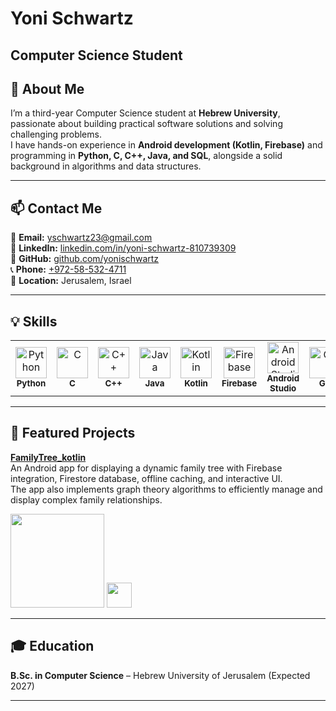 # Yoni Schwartz  
Computer Science Student 
---

## 👋 About Me  
I’m a third-year Computer Science student at **Hebrew University**, passionate about building practical software solutions and solving challenging problems.  
I have hands-on experience in **Android development (Kotlin, Firebase)** and programming in **Python, C, C++, Java, and SQL**, alongside a solid background in algorithms and data structures.  

---

## 📫 Contact Me  
📧 **Email:** [yschwartz23@gmail.com](mailto:yschwartz23@gmail.com)  
💼 **LinkedIn:** [linkedin.com/in/yoni-schwartz-810739309](https://www.linkedin.com/in/yoni-schwartz-810739309/)  
🐙 **GitHub:** [github.com/yonischwartz](https://github.com/yonischwartz)  
📞 **Phone:** [+972-58-532-4711](tel:+972585324711)  
📍 **Location:** Jerusalem, Israel  

---

## 💡 Skills

<table>
  <tr>
    <td align="center" width="90"><img src="https://cdn.jsdelivr.net/gh/devicons/devicon/icons/python/python-original.svg" width="50" height="50" alt="Python"/><br><sub><b>Python</b></sub></td>
    <td align="center" width="90"><img src="https://cdn.jsdelivr.net/gh/devicons/devicon/icons/c/c-original.svg" width="50" height="50" alt="C"/><br><sub><b>C</b></sub></td>
    <td align="center" width="90"><img src="https://cdn.jsdelivr.net/gh/devicons/devicon/icons/cplusplus/cplusplus-original.svg" width="50" height="50" alt="C++"/><br><sub><b>C++</b></sub></td>
    <td align="center" width="90"><img src="https://cdn.jsdelivr.net/gh/devicons/devicon/icons/java/java-original.svg" width="50" height="50" alt="Java"/><br><sub><b>Java</b></sub></td>
    <td align="center" width="90"><img src="https://cdn.jsdelivr.net/gh/devicons/devicon/icons/kotlin/kotlin-original.svg" width="50" height="50" alt="Kotlin"/><br><sub><b>Kotlin</b></sub></td>
    <td align="center" width="90"><img src="https://www.vectorlogo.zone/logos/firebase/firebase-icon.svg" width="50" height="50" alt="Firebase"/><br><sub><b>Firebase</b></sub></td>
    <td align="center" width="90"><img src="https://cdn.jsdelivr.net/gh/devicons/devicon/icons/androidstudio/androidstudio-original.svg" width="50" height="50" alt="Android Studio"/><br><sub><b>Android Studio</b></sub></td>
    <td align="center" width="90"><img src="https://cdn.jsdelivr.net/gh/devicons/devicon/icons/git/git-original.svg" width="50" height="50" alt="Git"/><br><sub><b>Git</b></sub></td>
    <td align="center" width="90"><img src="https://cdn.jsdelivr.net/gh/devicons/devicon/icons/mysql/mysql-original.svg" width="50" height="50" alt="MySQL"/><br><sub><b>MySQL</b></sub></td>
    <td align="center" width="90"><img src="https://cdn.jsdelivr.net/gh/devicons/devicon/icons/postgresql/postgresql-original.svg" width="50" height="50" alt="PostgreSQL"/><br><sub><b>PostgreSQL</b></sub></td>
  </tr>
</table>

---

## 🚀 Featured Projects  

**[FamilyTree_kotlin](https://github.com/yonischwartz/FamilyTree_kotlin)**  
An Android app for displaying a dynamic family tree with Firebase integration, Firestore database, offline caching, and interactive UI.  
The app also implements graph theory algorithms to efficiently manage and display complex family relationships.  

[<img src="https://upload.wikimedia.org/wikipedia/commons/7/78/Google_Play_Store_badge_EN.svg" width="150"/>](https://play.google.com/store/apps/details?id=your.package.name)
[<img src="https://cdn.jsdelivr.net/gh/devicons/devicon/icons/github/github-original.svg" width="40"/>](https://github.com/yonischwartz/FamilyTree_kotlin)

---

## 🎓 Education  
**B.Sc. in Computer Science** – Hebrew University of Jerusalem (Expected 2027)  

---
